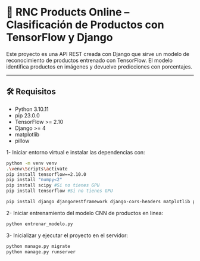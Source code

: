 # 🧠 RNC Products Online – Clasificación de Productos con TensorFlow y Django

Este proyecto es una API REST creada con Django que sirve un modelo de reconocimiento de productos entrenado con TensorFlow. El modelo identifica productos en imágenes y devuelve predicciones con porcentajes.

---

## 🛠 Requisitos

- Python 3.10.11
- pip 23.0.0
- TensorFlow >= 2.10
- Django >= 4
- matplotlib
- pillow

1- Iniciar entorno virtual e instalar las dependencias con:
```bash
python -m venv venv
.\venv\Scripts\activate
pip install tensorflow==2.10.0
pip install "numpy<2"
pip install scipy #Si no tienes GPU
pip install tensorflow #Si no tienes GPU

pip install django djangorestframework django-cors-headers matplotlib pillow
```
2- Iniciar entrenamiento del modelo CNN de productos en linea:
```bash
python entrenar_modelo.py
```
3- Inicializar y ejecutar el proyecto en el servidor:
```bash
python manage.py migrate
python manage.py runserver
```
